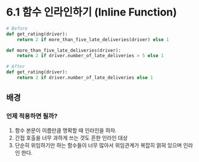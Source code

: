 # 6.1 함수 인라인하기 (Inline Function)

```python
# Before
def get_rating(driver):
    return 2 if more_than_five_late_deliveries(driver) else 1

def more_than_five_late_deliveries(driver):
    return 2 if driver.number_of_late_deliveries > 5 else 1
```



```python
# After
def get_rating(driver):
    return 2 if driver.number_of_late_deliveries else 1
```



## 배경

### 언제 적용하면 될까?

1. 함수 본문이 이름만큼 명확할 때 인라인을 하자. 
2. 간접 호출을 너무 과하게 쓰는 것도 흔한 인라인 대상
3. 단순히 위임하기만 하는 함수들이 너무 많아서 위임관계가 복잡히 얽혀 있으며 인라인 한다.